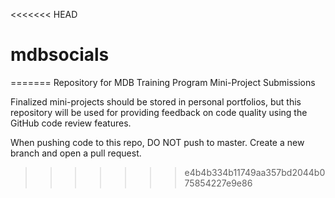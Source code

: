 <<<<<<< HEAD
# mdbsocials
=======
Repository for MDB Training Program Mini-Project Submissions

Finalized mini-projects should be stored in personal portfolios, but this repository will be used for providing feedback on code quality using the GitHub code review features. 

When pushing code to this repo, DO NOT push to master. Create a new branch and open a pull request. 
>>>>>>> e4b4b334b11749aa357bd2044b075854227e9e86

